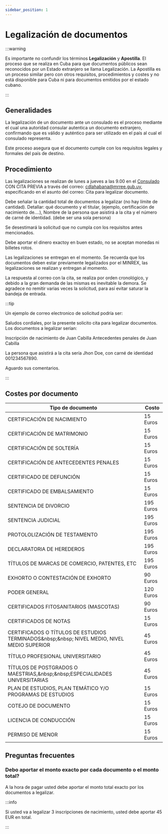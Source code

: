 ```yaml
---
sidebar_position: 1
---
```


# Legalización de documentos

:::warning

Es importante no confundir los términos **Legalización** y **Apostilla**. El proceso que se realiza en Cuba
para que documentos públicos sean reconocidos por un Estado extranjero se llama Legalización. La Apostilla 
es un proceso similar pero con otros requisitos, procedimientos y costes y no está disponible para Cuba ni 
para documentos emitidos por el estado cubano. 

:::

## Generalidades

La legalización de un documento ante un consulado es el proceso mediante el cual una autoridad consular 
autentica un documento extranjero, confirmando que es válido y auténtico para ser utilizado en el país al cual 
el consulado representa. 

Este proceso asegura que el documento cumple con los requisitos legales y formales del 
país de destino. 

## Procedimiento
Las legalizaciones se realizan de lunes a jueves a las 9.00 en el [Consulado](./contacto.md)
CON CITA PREVIA a través del correo: cdlahabana@mrree.gub.uy, especificando en el asunto del correo: Cita para legalizar documento. 

Debe señalar la cantidad total de documentos a legalizar (no hay límite de cantidad).
Detallar:  qué documento y el titular, (ejemplo, certificación de nacimiento de....), Nombre de la persona que asistirá a la cita y el número de carné de identidad. (debe ser una sola persona) 

Se desestimará la solicitud que no cumpla con los requisitos antes mencionados. 

Debe aportar el dinero exactoy en buen estado, no se aceptan monedas ni billetes rotos. 

Las legalizaciones se entregan en el momento. Se recuerda que los documentos deben estar previamente legalizados por el MINREX, las legalizaciones se realizan y entregan al momento.

La respuesta al correo con la cita, se realiza por orden cronológico, y debido a la gran demanda de las mismas es inevitable la demora. Se agradece no  remitir varias veces la solicitud, para así evitar saturar la bandeja de entrada. 

:::tip

Un ejemplo de correo electronico de solicitud podría ser:

Saludos cordiales,
por la presente solicito cita para legalizar documentos. Los documentos a legalizar serían:

Inscripción de nacimiento de Juan Cabilla
Antecedentes penales de Juan Cabilla

La persona que asistirá a la cita sería Jhon Doe, con carné de identidad 001234567890.

Aguardo sus comentarios. 

:::

## Costes por documento
| Tipo de documento                                                                                     | Costo     |
|-------------------------------------------------------------------------------------------------------|-----------|
| CERTIFICACIÓN DE NACIMIENTO                                                                           | 15 Euros  |
| CERTIFICACIÓN DE MATRIMONIO                                                                           | 15 Euros  |
| CERTIFICACIÓN DE SOLTERÍA                                                                             | 15 Euros  |
| CERTIFICACIÓN DE ANTECEDENTES PENALES                                                                 | 15 Euros  |
| CERTIFICADO DE DEFUNCIÓN                                                                              | 15 Euros  |
| CERTIFICADO DE EMBALSAMIENTO                                                                          | 15 Euros  |
| SENTENCIA DE DIVORCIO                                                                                 | 195 Euros |
| SENTENCIA JUDICIAL                                                                                    | 195 Euros |
| PROTOLOLIZACIÓN DE TESTAMENTO                                                                         | 195 Euros |
| DECLARATORIA DE HEREDEROS                                                                             | 195 Euros |
| TÍTULOS DE MARCAS DE COMERCIO,  PATENTES, ETC                                                         | 195 Euros |
| EXHORTO O CONTESTACIÓN DE  EXHORTO                                                                    | 90 Euros  |
| PODER GENERAL                                                                                         | 120 Euros |
| CERTIFICADOS FITOSANITARIOS  (MASCOTAS)                                                               | 90 Euros  |
| CERTIFICADOS DE NOTAS                                                                                 | 15 Euros  |
| CERTIFICADOS O TÍTULOS DE  ESTUDIOS TERMINADOS&amp;nbsp;&amp;nbsp; NIVEL MEDIO, NIVEL MEDIO  SUPERIOR | 45 Euros  |
| TÍTULO PROFESIONAL  UNIVERSITARIO                                                                     | 45 Euros  |
| TÍTULOS DE POSTGRADOS O  MAESTRIAS,&amp;nbsp;&amp;nbsp;ESPECIALIDADES  UNIVERSITARIAS                 | 45 Euros  |
| PLAN DE ESTUDIOS, PLAN TEMÁTICO  Y/O PROGRAMAS DE ESTUDIOS                                            | 15 Euros  |
| COTEJO DE DOCUMENTO                                                                                   | 15 Euros  |
| LICENCIA DE CONDUCCIÓN                                                                                | 15 Euros  |
| PERMISO DE MENOR                                                                                      | 15 Euros  |


## Preguntas frecuentes

### Debo aportar el monto exacto por cada documento o el monto total?

A la hora de pagar usted debe aportar el monto total exacto por los documentos a legalizar. 

:::info

Si usted va a legalizar 3 inscripciones de nacimiento, usted debe aportar 45 EUR en total.

:::
